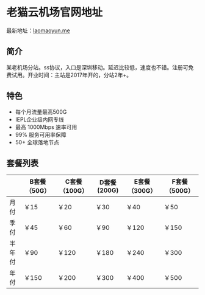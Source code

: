 # 老猫云机场官网地址

最新地址：[laomaoyun.me](https://lm.laomaoyun.me/#/register?code=DmTK5EcY)

## 简介

某老机场分站。ss协议，入口是深圳移动。延迟比较低，速度也不错。注册可免费试用。开业时间：主站是2017年开的，分站2年+。

## 特色

* 每个月流量最高500G
* IEPL企业级内网专线
* 最高 1000Mbps 速率可用
* 99% 服务可用率保障
* 50+ 全球落地节点

## 套餐列表

||B套餐（50G）|C套餐（100G）|D套餐 (200G)|E套餐（300G）|F套餐（500G）|
|----|----|----|----|----|----|
|月付|￥15|￥20|￥30|￥40|￥50|
|季付|￥45|￥60|￥90|￥120|￥150|
|半年付|￥90|￥120|￥180|￥240|￥300|
|年付|￥150|￥200|￥300|￥400|￥500|

